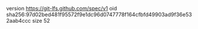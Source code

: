 version https://git-lfs.github.com/spec/v1
oid sha256:97d02bed481f95572f9e1dc96d0747778f164cfbfd49903ad9f36e532aab4ccc
size 52
